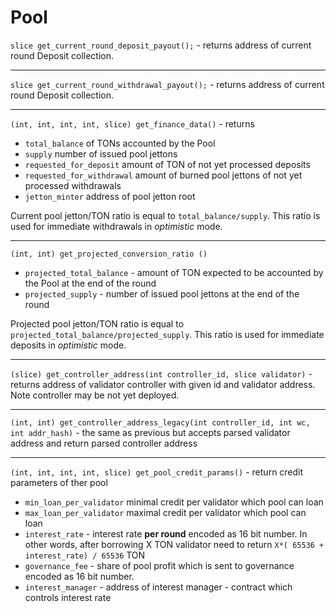 # Pool

`slice get_current_round_deposit_payout();` - returns address of current round Deposit collection.

---
`slice get_current_round_withdrawal_payout();` - returns address of current round Deposit collection.

---
`(int, int, int, int, slice) get_finance_data()` - returns
 - `total_balance` of TONs accounted by the Pool
 - `supply` number of issued pool jettons
 - `requested_for_deposit` amount of TON of not yet processed deposits
 - `requested_for_withdrawal` amount of burned pool jettons of not yet processed withdrawals
 - `jetton_minter` address of pool jetton root

Current pool jetton/TON ratio is equal to `total_balance/supply`. This ratio is used for immediate withdrawals in *optimistic* mode.

---
`(int, int) get_projected_conversion_ratio ()`
 - `projected_total_balance` - amount of TON expected to be accounted by the Pool at the end of the round
 - `projected_supply` - number of issued pool jettons at the end of the round

Projected pool jetton/TON ratio is equal to `projected_total_balance/projected_supply`. This ratio is used for immediate deposits in *optimistic* mode.

---

`(slice) get_controller_address(int controller_id, slice validator)` - returns address of validator controller with given id and validator address. Note controller may be not yet deployed.

---
`(int, int) get_controller_address_legacy(int controller_id, int wc, int addr_hash)` - the same as previous but accepts parsed validator address and return parsed controller address

---
`(int, int, int, int, slice) get_pool_credit_params()` - return credit parameters of ther pool
 - `min_loan_per_validator` minimal credit per validator which pool can loan
 - `max_loan_per_validator` maximal credit per validator which pool can loan
 - `interest_rate` - interest rate **per round** encoded as 16 bit number. In other words, after borrowing X TON validator need to return `X*( 65536 + interest_rate) / 65536` TON
 - `governance_fee` - share of pool profit which is sent to governance encoded as 16 bit number.
 - `interest_manager` - address of interest manager - contract which controls interest rate
